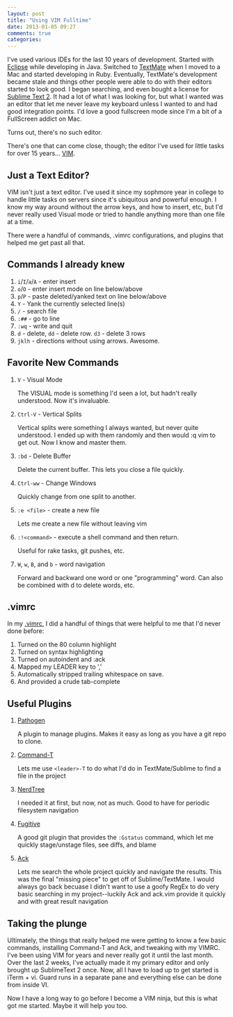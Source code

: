 ```yaml
---
layout: post
title: "Using VIM Fulltime"
date: 2013-01-05 09:27
comments: true
categories: 
---
```


I've used various IDEs for the last 10 years of development.  Started with [Eclipse](http://eclipse.org) while developing in Java.  Switched to [TextMate](http://macromates.com) when I moved to a Mac and started developing in Ruby.  Eventually, TextMate's development became stale and things other people were able to do with their editors started to look good.  I began searching, and even bought a license for [Sublime Text 2](http://sublimetext.com).  It had a lot of what I was looking for, but what I wanted was an editor that let me never leave my keyboard unless I wanted to and had good integration points.  I'd love a good fullscreen mode since I'm a bit of a FullScreen addict on Mac.  

Turns out, there's no such editor.

There's one that can come close, though; the editor I've used for little tasks for over 15 years... [VIM](http://www.vim.org). 

## Just a Text Editor?

VIM isn't just a text editor.  I've used it since my sophmore year in college to handle little tasks on servers since it's ubiquitous and powerful enough.  I know my way around without the arrow keys, and how to insert, etc, but I'd never really used Visual mode or tried to handle anything more than one file at a time.

There were a handful of commands, .vimrc configurations, and plugins that helped me get past all that.

## Commands I already knew

1. `i`/`I`/`a`/`A` - enter insert 
1. `o`/`O` - enter insert mode on line below/above
2. `p`/`P` - paste deleted/yanked text on line below/above
3. `Y` - Yank the currently selected line(s)
4. `/` - search file
5. `:##` - go to line
6. `:wq` - write and quit
7. `d` - delete, `dd` - delete row. `d3` - delete 3 rows
8. `jklh` - directions without using arrows.  Awesome.

## Favorite New Commands

1. `V` - Visual Mode

    The VISUAL mode is something I'd seen a lot, but hadn't really understood.  Now it's invaluable.

2. `Ctrl-V` - Vertical Splits

    Vertical splits were something I always wanted, but never quite understood.  I ended up with them randomly and then would :q vim to get out.  Now I know and master them.

3. `:bd` - Delete Buffer

    Delete the current buffer.  This lets you close a file quickly.

4. `Ctrl-ww` - Change Windows

    Quickly change from one split to another.

5. `:e <file>` - create a new file

    Lets me create a new file without leaving vim

6. `:!<command>` - execute a shell command and then return.

    Useful for rake tasks, git pushes, etc.

7. `W`, `w`, `B`, and `b` - word navigation

    Forward and backward one word or one "programming" word.  Can also be combined with d to delete words, etc.

## .vimrc

In my [.vimrc](https://gist.github.com/4472002), I did a handful of things that were helpful to me that I'd never done before:

1. Turned on the 80 column highlight
2. Turned on syntax highlighting
3. Turned on autoindent and :ack
4. Mapped my LEADER key to ','
5. Automatically stripped trailing whitespace on save.
6. And provided a crude tab-complete

## Useful Plugins

1. [Pathogen](https://github.com/tpope/vim-pathogen)

    A plugin to manage plugins.  Makes it easy as long as you have a git repo to clone.

2. [Command-T](https://github.com/wincent/Command-T)

    Lets me use `<leader>-T` to do what I'd do in TextMate/Sublime to find a file in the project

3. [NerdTree](https://github.com/scrooloose/nerdtree)

    I needed it at first, but now, not as much.  Good to have for periodic filesystem navigation

4. [Fugitive](https://github.com/tpope/vim-fugitive)

    A good git plugin that provides the `:Gstatus` command, which let me quickly stage/unstage files, see diffs, and blame

5. [Ack](http://www.vim.org/scripts/script.php?script_id=2572)

    Lets me search the whole project quickly and navigate the results.  This was the final "missing piece" to get off of Sublime/TextMate.
    I would always go back becuase I didn't want to use a goofy RegEx to do very basic searching in my project--luckily Ack and ack.vim provide it quickly and with great result navigation

## Taking the plunge

Ultimately, the things that really helped me were getting to know a few basic commands, installing Command-T and Ack, and tweaking with my VIMRC.  I've been using VIM for years and never really got it until the last month.  Over the last 2 weeks, I've actually made it my primary editor and only brought up SublimeText 2 once.  Now, all I have to load up to get started is iTerm + vi.  Guard runs in a separate pane and everything else can be done from inside VI.  

Now I have a long way to go before I become a VIM ninja, but this is what got me started.  Maybe it will help you too.
